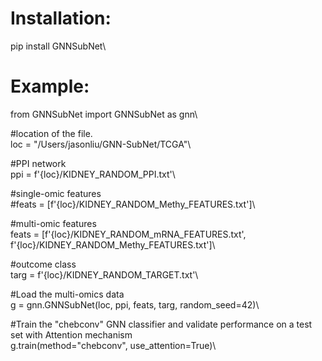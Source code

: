 # Installation: 
pip install GNNSubNet\

# Example: 
from GNNSubNet import GNNSubNet as gnn\

#location of the file.\
loc   = "/Users/jasonliu/GNN-SubNet/TCGA"\

#PPI network\
ppi   = f'{loc}/KIDNEY_RANDOM_PPI.txt'\

#single-omic features\
#feats = [f'{loc}/KIDNEY_RANDOM_Methy_FEATURES.txt']\

#multi-omic features\
feats = [f'{loc}/KIDNEY_RANDOM_mRNA_FEATURES.txt', f'{loc}/KIDNEY_RANDOM_Methy_FEATURES.txt']\

#outcome class\
targ  = f'{loc}/KIDNEY_RANDOM_TARGET.txt'\

#Load the multi-omics data\
g = gnn.GNNSubNet(loc, ppi, feats, targ, random_seed=42)\

#Train the "chebconv" GNN classifier and validate performance on a test set with Attention mechanism\
g.train(method="chebconv", use_attention=True)\
